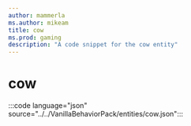 ```yaml
---
author: mammerla
ms.author: mikeam
title: cow
ms.prod: gaming
description: "A code snippet for the cow entity"
---
```


# cow

:::code language="json" source="../../VanillaBehaviorPack/entities/cow.json":::
